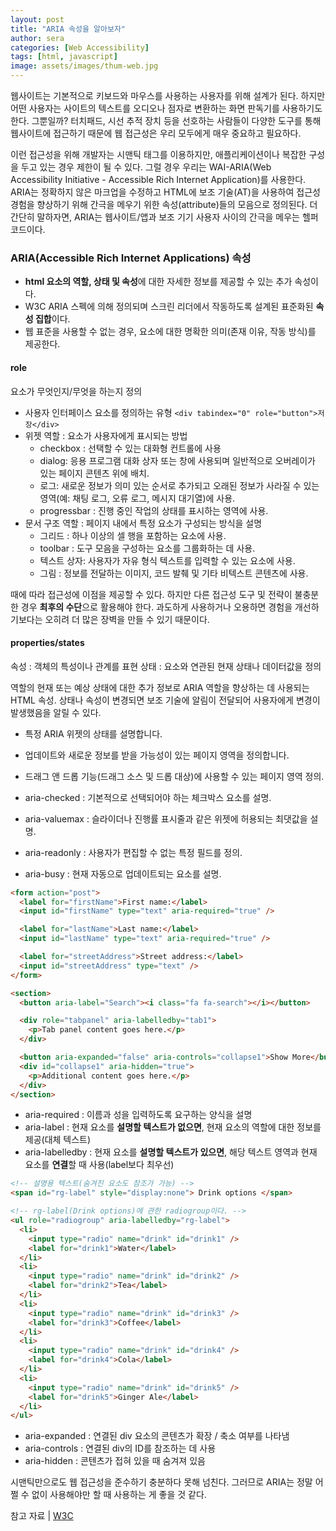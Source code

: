 ```yaml
---
layout: post
title: "ARIA 속성을 알아보자"
author: sera
categories: [Web Accessibility]
tags: [html, javascript]
image: assets/images/thum-web.jpg
---
```


웹사이트는 기본적으로 키보드와 마우스를 사용하는 사용자를 위해 설계가 된다.
하지만 어떤 사용자는 사이트의 텍스트를 오디오나 점자로 변환하는 화면 판독기를 사용하기도 한다.
그뿐일까?
터치패드, 시선 추적 장치 등을 선호하는 사람들이 다양한 도구를 통해 웹사이트에 접근하기 때문에 웹 접근성은 우리 모두에게 매우 중요하고 필요하다.

이런 접근성을 위해 개발자는 시맨틱 태그를 이용하지만, 애플리케이션이나 복잡한 구성을 두고 있는 경우 제한이 될 수 있다.
그럴 경우 우리는 WAI-ARIA(Web Accessibility Initiative - Accessible Rich Internet Application)를 사용한다.
ARIA는 정확하지 않은 마크업을 수정하고 HTML에 보조 기술(AT)을 사용하여 접근성 경험을 향상하기 위해 간극을 메우기 위한 속성(attribute)들의 모음으로 정의된다. 더 간단히 말하자면, ARIA는 웹사이트/앱과 보조 기기 사용자 사이의 간극을 메우는 헬퍼 코드이다.

### ARIA(Accessible Rich Internet Applications) 속성

- **html 요소의 역할, 상태 및 속성**에 대한 자세한 정보를 제공할 수 있는 추가 속성이다.
- W3C ARIA 스펙에 의해 정의되며 스크린 리더에서 작동하도록 설계된 표준화된 **속성 집합**이다.
- 웹 표준을 사용할 수 없는 경우, 요소에 대한 명확한 의미(존재 이유, 작동 방식)를 제공한다.

#### role

요소가 무엇인지/무엇을 하는지 정의

- 사용자 인터페이스 요소를 정의하는 유형 `<div tabindex="0" role="button">저장</div>`
- 위젯 역할 : 요소가 사용자에게 표시되는 방법
  - checkbox : 선택할 수 있는 대화형 컨트롤에 사용
  - dialog: 응용 프로그램 대화 상자 또는 창에 사용되며 일반적으로 오버레이가 있는 페이지 콘텐츠 위에 배치.
  - 로그: 새로운 정보가 의미 있는 순서로 추가되고 오래된 정보가 사라질 수 있는 영역(예: 채팅 로그, 오류 로그, 메시지 대기열)에 사용.
  - progressbar : 진행 중인 작업의 상태를 표시하는 영역에 사용.
- 문서 구조 역할 : 페이지 내에서 특정 요소가 구성되는 방식을 설명
  - 그리드 : 하나 이상의 셀 행을 포함하는 요소에 사용.
  - toolbar : 도구 모음을 구성하는 요소를 그룹화하는 데 사용.
  - 텍스트 상자: 사용자가 자유 형식 텍스트를 입력할 수 있는 요소에 사용.
  - 그림 : 정보를 전달하는 이미지, 코드 발췌 및 기타 비텍스트 콘텐츠에 사용.

때에 따라 접근성에 이점을 제공할 수 있다.
하지만 다른 접근성 도구 및 전략이 불충분한 경우 **최후의 수단**으로 활용해야 한다.
과도하게 사용하거나 오용하면 경험을 개선하기보다는 오히려 더 많은 장벽을 만들 수 있기 때문이다.

#### properties/states

속성 : 객체의 특성이나 관계를 표현
상태 : 요소와 연관된 현재 상태나 데이터값을 정의

역할의 현재 또는 예상 상태에 대한 추가 정보로 ARIA 역할을 향상하는 데 사용되는 HTML 속성.
상태나 속성이 변경되면 보조 기술에 알림이 전달되어 사용자에게 변경이 발생했음을 알릴 수 있다.

- 특정 ARIA 위젯의 상태를 설명합니다.
- 업데이트와 새로운 정보를 받을 가능성이 있는 페이지 영역을 정의합니다.
- 드래그 앤 드롭 기능(드래그 소스 및 드롭 대상)에 사용할 수 있는 페이지 영역 정의.

- aria-checked : 기본적으로 선택되어야 하는 체크박스 요소를 설명.
- aria-valuemax : 슬라이더나 진행률 표시줄과 같은 위젯에 허용되는 최댓값을 설명.
- aria-readonly : 사용자가 편집할 수 없는 특정 필드를 정의.
- aria-busy : 현재 자동으로 업데이트되는 요소를 설명.

```html
<form action="post">
  <label for="firstName">First name:</label>
  <input id="firstName" type="text" aria-required="true" />

  <label for="lastName">Last name:</label>
  <input id="lastName" type="text" aria-required="true" />

  <label for="streetAddress">Street address:</label>
  <input id="streetAddress" type="text" />
</form>

<section>
  <button aria-label="Search"><i class="fa fa-search"></i></button>

  <div role="tabpanel" aria-labelledby="tab1">
    <p>Tab panel content goes here.</p>
  </div>

  <button aria-expanded="false" aria-controls="collapse1">Show More</button>
  <div id="collapse1" aria-hidden="true">
    <p>Additional content goes here.</p>
  </div>
</section>
```

- aria-required : 이름과 성을 입력하도록 요구하는 양식을 설명
- aria-label : 현재 요소를 **설명할 텍스트가 없으면**, 현재 요소의 역할에 대한 정보를 제공(대체 텍스트)
- aria-labelledby : 현재 요소를 **설명할 텍스트가 있으면**, 해당 텍스트 영역과 현재 요소를 **연결**할 때 사용(label보다 최우선)

```html
<!-- 설명용 텍스트(숨겨진 요소도 참조가 가능) -->
<span id="rg-label" style="display:none"> Drink options </span>

<!-- rg-label(Drink options)에 관한 radiogroup이다. -->
<ul role="radiogroup" aria-labelledby="rg-label">
  <li>
    <input type="radio" name="drink" id="drink1" />
    <label for="drink1">Water</label>
  </li>
  <li>
    <input type="radio" name="drink" id="drink2" />
    <label for="drink2">Tea</label>
  </li>
  <li>
    <input type="radio" name="drink" id="drink3" />
    <label for="drink3">Coffee</label>
  </li>
  <li>
    <input type="radio" name="drink" id="drink4" />
    <label for="drink4">Cola</label>
  </li>
  <li>
    <input type="radio" name="drink" id="drink5" />
    <label for="drink5">Ginger Ale</label>
  </li>
</ul>
```

- aria-expanded : 연결된 div 요소의 콘텐츠가 확장 / 축소 여부를 나타냄
- aria-controls : 연결된 div의 ID를 참조하는 데 사용
- aria-hidden : 콘텐츠가 접혀 있을 때 숨겨져 있음

시맨틱만으로도 웹 접근성을 준수하기 충분하다 못해 넘친다. 그러므로 ARIA는 정말 어쩔 수 없이 사용해야만 할 때 사용하는 게 좋을 것 같다.

참고 자료 |
[W3C](https://www.w3.org/TR/wai-aria-1.2/#usage)
